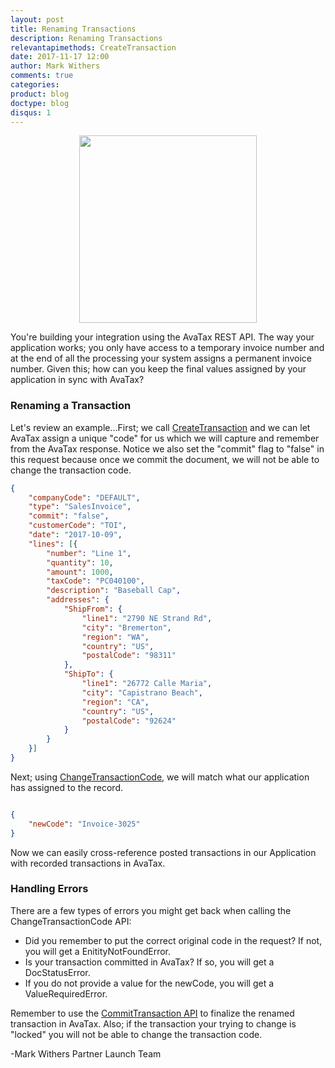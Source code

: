 ```yaml
---
layout: post
title: Renaming Transactions
description: Renaming Transactions
relevantapimethods: CreateTransaction
date: 2017-11-17 12:00
author: Mark Withers
comments: true
categories:
product: blog
doctype: blog
disqus: 1
---
```


<center><img src="/public/images/blog/renaming-transaction.jpg" height="300" width="75%"/></center>

You're building your integration using the AvaTax REST API.  The way your application works; you only have access to a temporary invoice number and at the end of all the processing your system assigns a permanent invoice number.  Given this; how can you keep the final values assigned by your application in sync with AvaTax?

<h3>Renaming a Transaction</h3>
Let's review an example...First; we call <a href="/api-reference/avatax/rest/v2/methods/Transactions/CreateTransaction/">CreateTransaction</a> and we can let AvaTax assign a unique "code" for us which we will capture and remember from the AvaTax response.  Notice we also set the "commit" flag to "false" in this request because once we commit the document, we will not be able to change the transaction code.

```json
{
    "companyCode": "DEFAULT",
    "type": "SalesInvoice",
    "commit": "false",
    "customerCode": "TOI",
    "date": "2017-10-09",
    "lines": [{
        "number": "Line 1",
        "quantity": 10,
        "amount": 1000,
        "taxCode": "PC040100",
        "description": "Baseball Cap",
        "addresses": {
            "ShipFrom": {
                "line1": "2790 NE Strand Rd",
                "city": "Bremerton",
                "region": "WA",
                "country": "US",
                "postalCode": "98311"
            },
            "ShipTo": {
                "line1": "26772 Calle Maria",
                "city": "Capistrano Beach",
                "region": "CA",
                "country": "US",
                "postalCode": "92624"
            }
        }
    }]
}
```

Next; using <a href="/api-reference/avatax/rest/v2/methods/Transactions/ChangeTransactionCode/">ChangeTransactionCode</a>, we will match what our application has assigned to the record.

```json

{
    "newCode": "Invoice-3025"
}   
```

Now we can easily cross-reference posted transactions in our Application with recorded transactions in AvaTax.

<h3>Handling Errors</h3>
There are a few types of errors you might get back when calling the ChangeTransactionCode API:
<ul class="normal">
    <li>Did you remember to put the correct original code in the request?  If not, you will get a EnitityNotFoundError.</li>
    <li>Is your transaction committed in AvaTax? If so, you will get a DocStatusError.</li>
    <li>If you do not provide a value for the newCode, you will get a ValueRequiredError.</li>
</ul>

Remember to use the <a href="/api-reference/avatax/rest/v2/methods/Transactions/CommitTransaction/">CommitTransaction API</a> to finalize the renamed transaction in AvaTax. Also; if the transaction your trying to change is "locked" you will not be able to change the transaction code.  

-Mark Withers Partner Launch Team